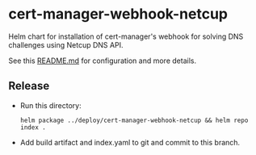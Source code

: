 cert-manager-webhook-netcup
===========================

Helm chart for installation of cert-manager's webhook for solving DNS challenges using Netcup DNS API.

See this [README.md](https://github.com/aellwein/cert-manager-webhook-netcup/blob/master/README.md)
for configuration and more details.

Release
-------

  * Run this directory:
    ```
    helm package ../deploy/cert-manager-webhook-netcup && helm repo index .
    ```
  * Add build artifact and index.yaml to git and commit to this branch.

